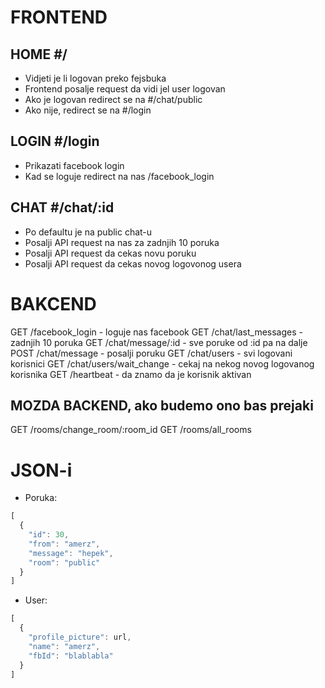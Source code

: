 FRONTEND
========

HOME #/
-------
- Vidjeti je li logovan preko fejsbuka
- Frontend posalje request da vidi jel user logovan
- Ako je logovan redirect se na #/chat/public
- Ako nije, redirect se na #/login

LOGIN #/login
-------------
- Prikazati facebook login
- Kad se loguje redirect na nas /facebook_login

CHAT #/chat/:id
---------------
- Po defaultu je na public chat-u
- Posalji API request na nas za zadnjih 10 poruka
- Posalji API request da cekas novu poruku
- Posalji API request da cekas novog logovonog usera

BAKCEND
=======
GET /facebook_login - loguje nas facebook
GET /chat/last_messages - zadnjih 10 poruka
GET /chat/message/:id - sve poruke od :id pa na dalje
POST /chat/message - posalji poruku
GET /chat/users - svi logovani korisnici
GET /chat/users/wait_change - cekaj na nekog novog logovanog korisnika
GET /heartbeat - da znamo da je korisnik aktivan

MOZDA BACKEND, ako budemo ono bas prejaki
-----------------------------------------
GET /rooms/change_room/:room_id
GET /rooms/all_rooms

JSON-i
======

- Poruka:

```javascript
[
  {
    "id": 30,
    "from": "amerz",
    "message": "hepek",
    "room": "public"
  }
]
```
- User:

```javascript
[
  {
    "profile_picture": url,
    "name": "amerz",
    "fbId": "blablabla"
  }
]
```
